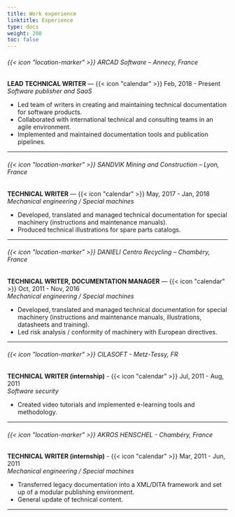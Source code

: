 ```yaml
---
title: Work experience
linktitle: Experience
type: docs
weight: 200
toc: false
---
```




###### {{< icon "location-marker" >}} ARCAD Software – Annecy, France
**LEAD TECHNICAL WRITER** — {{< icon "calendar" >}} Feb, 2018 - Present  
*Software publisher and SaaS*  
* Led team of writers in creating and maintaining technical documentation for software products.
* Collaborated with international technical and consulting teams in an agile environment.
* Implemented and maintained documentation tools and publication pipelines.
----------

###### {{< icon "location-marker" >}} SANDVIK Mining and Construction – Lyon, France
**TECHNICAL WRITER** — {{< icon "calendar" >}} May, 2017 - Jan, 2018  
*Mechanical engineering / Special machines*  
* Developed, translated and managed technical documentation for special machinery (instructions and maintenance manuals).  
* Produced technical illustrations for spare parts catalogs.
----------

###### {{< icon "location-marker" >}} DANIELI Centro Recycling – Chambéry, France  
**TECHNICAL WRITER, DOCUMENTATION MANAGER** — {{< icon "calendar" >}} Oct, 2011 - Nov, 2016  
*Mechanical engineering / Special machines*  
* Developed, translated and managed technical documentation for special machinery (instructions and maintenance manuals, illustrations, datasheets and training).
* Led risk analysis / conformity of machinery with European directives.
----------

###### {{< icon "location-marker" >}} CILASOFT - Metz-Tessy, FR  
**TECHNICAL WRITER (internship)** - {{< icon "calendar" >}} Jul, 2011 - Aug, 2011  
*Software security*  
* Created video tutorials and implemented e-learning tools and methodology.  
----------

###### {{< icon "location-marker" >}} AKROS HENSCHEL - Chambéry, France  
**TECHNICAL WRITER (internship)** - {{< icon "calendar" >}} Mar, 2011 - Jun, 2011  
*Mechanical engineering / Special machines*  
* Transferred legacy documentation into a XML/DITA framework and set up of a modular publishing environment.
* General update of technical content.
----------